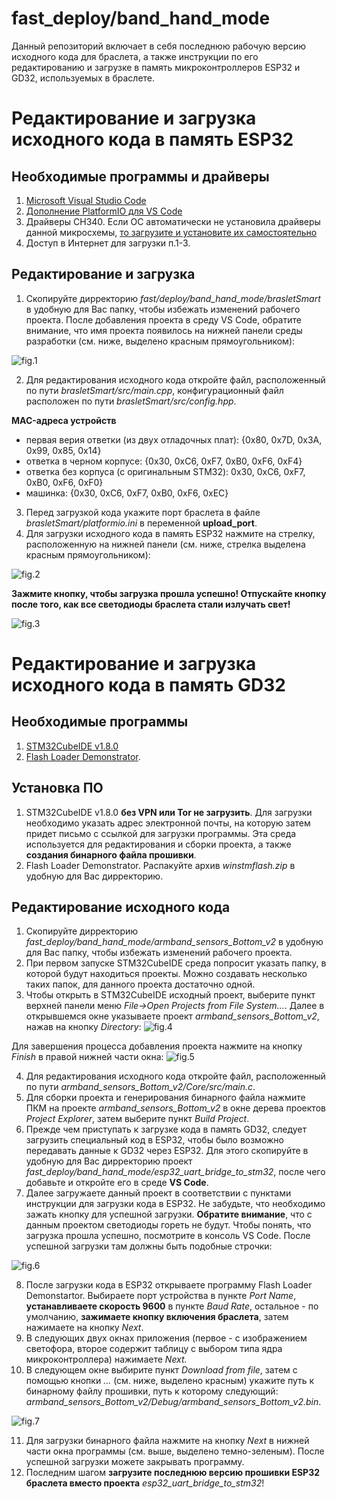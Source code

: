 # fast_deploy/band_hand_mode
Данный репозиторий включает в себя последнюю рабочую версию исходного кода для браслета, а также инструкции по его редактированию и загрузке в память микроконтроллеров ESP32 и GD32, используемых в браслете.

# Редактирование и загрузка исходного кода в память ESP32
## Необходимые программы и драйверы
1. [Microsoft Visual Studio Code](https://code.visualstudio.com/download)
2. [Дополнение PlatformIO для VS Code](https://r13-project.ru/2021/01/09/установка-platformio-в-visual-studio-code/)
3. Драйверы CH340. Если ОС автоматически не установила драйверы данной микросхемы, [то загрузите и установите их самостоятельно](https://voltiq.ru/ch340g-driver-windows-7-10/)
4. Доступ в Интернет для загрузки п.1-3.

## Редактирование и загрузка
1. Скопируйте дирректорию *fast/deploy/band_hand_mode/brasletSmart* в удобную для Вас папку, чтобы избежать изменений рабочего проекта. После добавления проекта в среду VS Code, обратите внимание, что имя проекта появилось на нижней панели среды разработки (см. ниже, выделено красным прямоугольником):

![fig.1](https://github.com/mioband/fast_deploy/blob/main/band_hand_mode/images/fig1.png?raw=true)

2. Для редактирования исходного кода откройте файл, расположенный по пути *brasletSmart/src/main.cpp*, конфигурационный файл расположен по пути *brasletSmart/src/config.hpp*.

**MAC-адреса устройств**
- первая верия ответки (из двух отладочных плат): {0x80, 0x7D, 0x3A, 0x99, 0x85, 0x14}
- ответка в черном корпусе: {0x30, 0xC6, 0xF7, 0xB0, 0xF6, 0xF4}
- ответка без корпуса (с оригинальным STM32): 0x30, 0xC6, 0xF7, 0xB0, 0xF6, 0xF0}
- машинка: {0x30, 0xC6, 0xF7, 0xB0, 0xF6, 0xEC}

3. Перед загрузкой кода укажите порт браслета в файле *brasletSmart/platformio.ini* в переменной **upload_port**.
4. Для загрузки исходного кода в память ESP32 нажмите на стрелку, расположенную на нижней панели (см. ниже, стрелка выделена красным прямоугольником):

![fig.2](https://github.com/mioband/fast_deploy/blob/main/band_hand_mode/images/fig2.png?raw=true)

**Зажмите кнопку, чтобы загрузка прошла успешно! Отпускайте кнопку после того, как все светодиоды браслета стали излучать свет!**

![fig.3](https://github.com/mioband/fast_deploy/blob/main/band_hand_mode/images/fig3.png?raw=true)

# Редактирование и загрузка исходного кода в память GD32
## Необходимые программы
1. [STM32CubeIDE v1.8.0](https://www.st.com/en/development-tools/stm32cubeide.html)
2. [Flash Loader Demonstrator](https://istarik.ru/file/winstmflash.zip).

## Установка ПО
1. STM32CubeIDE v1.8.0 **без VPN или Tor не загрузить**. Для загрузки необходимо указать адрес электронной почты, на которую затем придет письмо с ссылкой для загрузки программы. Эта среда используется для редактирования и сборки проекта, а также **создания бинарного файла прошивки**.
2. Flash Loader Demonstrator. Распакуйте архив *winstmflash.zip* в удобную для Вас дирректорию.

## Редактирование исходного кода
1. Скопируйте дирректорию *fast_deploy/band_hand_mode/armband_sensors_Bottom_v2* в удобную для Вас папку, чтобы избежать изменений рабочего проекта.
2. При первом запуске STM32CubeIDE среда попросит указать папку, в которой будут находиться проекты. Можно создавать несколько таких папок, для данного проекта достаточно одной.
3. Чтобы открыть в STM32CubeIDE исходный проект, выберите пункт верхней панели меню *File->Open Projects from File System...*. Далее в открывшемся окне указываете проект *armband_sensors_Bottom_v2*, нажав на кнопку *Directory*:
![fig.4](https://github.com/mioband/fast_deploy/blob/main/band_hand_mode/images/fig4.png?raw=true)

Для завершения процесса добавления проекта нажмите на кнопку *Finish* в правой нижней части окна:
![fig.5](https://github.com/mioband/fast_deploy/blob/main/band_hand_mode/images/fig5.png?raw=true)

4. Для редактирования исходного кода откройте файл, расположенный по пути *armband_sensors_Bottom_v2/Core/src/main.c*.
5. Для сборки проекта и генерирования бинарного файла нажмите ПКМ на проекте *armband_sensors_Bottom_v2* в окне дерева проектов *Project Explorer*, затем выберите пункт *Build Project*.
6. Прежде чем приступать к загрузке кода в память GD32, следует загрузить специальный код в ESP32, чтобы было возможно передавать данные к GD32 через ESP32. Для этого скопируйте в удобную для Вас дирректорию проект *fast_deploy/band_hand_mode/esp32_uart_bridge_to_stm32*, после чего добавьте и откройте его в среде **VS Code**.
7. Далее загружаете данный проект в соответствии с пунктами инструкции для загрузки кода в ESP32. Не забудьте, что необходимо зажать кнопку для успешной загрузки. **Обратите внимание**, что с данным проектом светодиоды гореть не будут. Чтобы понять, что загрузка прошла успешно, посмотрите в консоль VS Code. После успешной загрузки там должны быть подобные строчки:

![fig.6](https://github.com/mioband/fast_deploy/blob/main/band_hand_mode/images/fig6.png?raw=true)

8. После загрузки кода в ESP32 открываете программу Flash Loader Demonstartor. Выбираете порт устройства в пункте *Port Name*, **устанавливаете скорость 9600** в пункте *Baud Rate*, остальное - по умолчанию, **зажимаете кнопку включения браслета**, затем нажимаете на кнопку *Next*.
9. В следующих двух окнах приложения (первое - с изображением светофора, второе содержит таблицу с выбором типа ядра микроконтроллера) нажимаете *Next.*
10. В следующем окне выбирите пункт *Download from file*, затем с помощью кнопки *...* (см. ниже, выделено красным) укажите путь к бинарному файлу прошивки, путь к которому следующий: *armband_sensors_Bottom_v2/Debug/armband_sensors_Bottom_v2.bin*.

![fig.7](https://github.com/mioband/fast_deploy/blob/main/band_hand_mode/images/fig7.png?raw=true)

11. Для загрузки бинарного файла нажмите на кнопку *Next* в нижней части окна программы (см. выше, выделено темно-зеленым). После успешной загрузки можете закрывать программу.
12. Последним шагом **загрузите последнюю версию прошивки ESP32 браслета вместо проекта** *esp32_uart_bridge_to_stm32*!
